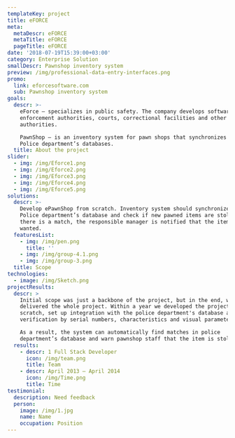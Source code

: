 ```yaml
---
templateKey: project
title: eFORCE
meta:
  metaDescr: eFORCE
  metaTitle: eFORCE
  pageTitle: eFORCE
date: '2018-07-19T15:39:00+03:00'
category: Enterprise Solution
smallDescr: Pawnshop inventory system
preview: /img/professional-data-entry-interfaces.png
promo:
  link: eforcesoftware.com
  sub: Pawnshop inventory system
goals:
  descr: >-
    eForce — specializes in public safety. The company develops software for law
    enforcement authorities, courts, correctional facilities and other
    authorities. 

    PawnShop — is an inventory system for pawn shops that synchronizes with
    Police department’s databases.
  title: About the project
slider:
  - img: /img/Eforce1.png
  - img: /img/Eforce2.png
  - img: /img/Eforce3.png
  - img: /img/Eforce4.png
  - img: /img/Eforce5.png
solutions:
  descr: >-
    Develop ePawnShop from scratch. Inventory system should synchronize with
    Police department’s database and check if new pawned items are stolen. If
    there is a match, the responsible manager is notified that the item is
    wanted.
  featuresList:
    - img: /img/pen.png
      title: ''
    - img: /img/group-4.1.png
    - img: /img/group-3.png
  title: Scope
technologies:
  - image: /img/Sketch.png
projectResults:
  descr: >
    Initial scope was just a backbone of the project, but in the end, we
    delivered the whole project. Within a year we developed the project from
    scratch, set up integration with the police department's database and item
    verification by serial numbers, characteristics and visual parameters.

    As a result, the system can automatically find matches in police
    department’s database and warn pawnshop staff that the item is stolen.
  results:
    - descr: 1 Full Stack Developer
      icon: /img/team.png
      title: Team
    - descr: April 2013 — April 2014
      icon: /img/Time.png
      title: Time
testimonial:
  description: Need feedback
  person:
    image: /img/1.jpg
    name: Name
    occupation: Position
---
```


